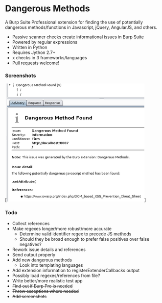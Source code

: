 # Dangerous Methods
A Burp Suite Professional extension for finding the use of potentially dangerous methods/functions in Javascript, jQuery, AngularJS, and others.

* Passive scanner checks create informational issues in Burp Suite
* Powered by regular expressions
* Written in Python
* Requires Jython 2.7+ 
* x checks in 3 frameworks/languages
* Pull requests welcome!

### Screenshots
[![Example Issue](screenshots/dangerous-methods-issue.png)]

### Todo
* Collect references
* Make regexes longer/more robust/more accurate
    * Determine valid identifier regex to precede JS methods
    * Should they be broad enough to prefer false positives over false negatives?
* Rework issue details and references
* Send output properly
* Add new dangerous methods
    * Look into templating languages
* Add extension information to registerExtenderCallbacks output
* Possibly load regexes/references from file?
* Write better/more realistic test app
* ~~Find out if Burp Pro is needed~~
* ~~Throw exceptions where needed~~
* ~~Add screenshots~~